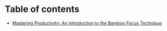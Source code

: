 # Table of contents

* [Mastering Productivity: An Introduction to the Bamboo Focus Technique](README.md)
